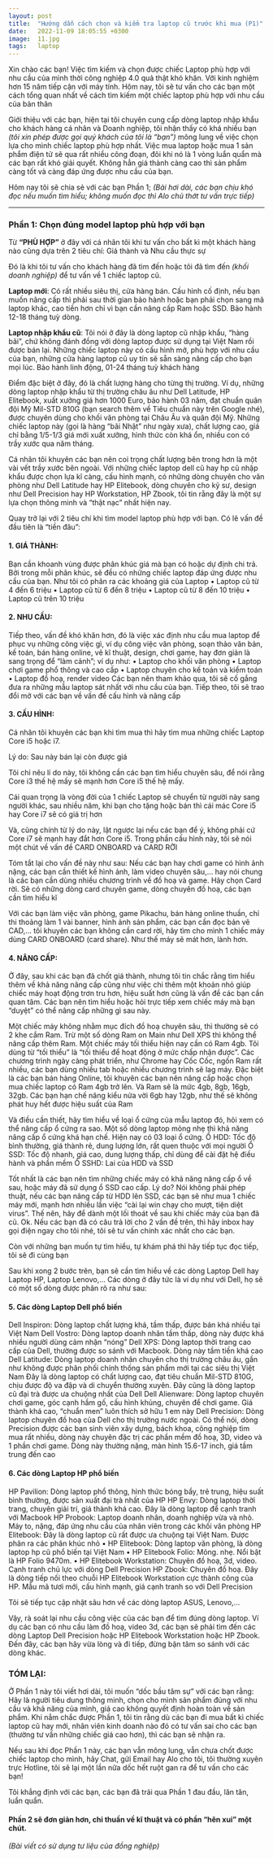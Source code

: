 ```yaml
---
layout: post
title:  "Hướng dẫn cách chọn và kiểm tra laptop cũ trước khi mua (P1)"
date:   2022-11-09 18:05:55 +0300
image:  11.jpg
tags:   laptop
---
```



Xin chào các bạn! Việc tìm kiếm và chọn được chiếc Laptop phù hợp với nhu cầu của mình thời công nghiệp 4.0 quả thật khó khăn. Với kinh nghiệm hơn 15 năm tiếp cận với máy tính. Hôm nay, tôi sẽ tư vấn cho các bạn một cách tổng quan nhất về cách tìm kiếm một chiếc laptop phù hợp với nhu cầu của bản thân

Giới thiệu với các bạn, hiện tại tôi chuyên cung cấp dòng laptop nhập khẩu cho khách hàng cá nhân và Doanh nghiệp, tôi nhận thấy có khá nhiều bạn _(tôi xin phép được gọi quý khách của tôi là “bạn”)_ mông lung về việc chọn lựa cho mình chiếc laptop phù hợp nhất. Việc mua laptop hoặc mua 1 sản phẩm điện tử sẽ qua rất nhiều công đoạn, đôi khi nó là 1 vòng luẩn quẩn mà các bạn rất khó giải quyết. Không hẳn giá thành càng cao thì sản phẩm càng tốt và càng đáp ứng được nhu cầu của bạn.

Hôm nay tôi sẽ chia sẻ với các bạn Phần 1;
_(Bài hơi dài, các bạn chịu khó đọc nếu muốn tìm hiểu; không muốn đọc thì Alo chủ thớt tư vấn trực tiếp)_

***

### Phần 1: Chọn đúng model laptop phù hợp với bạn

Từ **“PHÙ HỢP”** ở đây với cá nhân tôi khi tư vấn cho bất kì một khách hàng nào cũng dựa trên 2 tiêu chí: Giá thành và Nhu cầu thực sự

Đó là khi tôi tư vấn cho khách hàng đã tìm đến hoặc tôi đã tìm đến _(khối doanh nghiệp)_ để tư vấn về 1 chiếc laptop cũ.

**Laptop mới**: Có rất nhiều siêu thị, cửa hàng bán. Cấu hình cố định, nếu bạn muốn nâng cấp thì phải sau thời gian bảo hành hoặc bạn phải chọn sang mã laptop khác, cao tiền hơn chỉ vì bạn cần nâng cấp Ram hoặc SSD. Bảo hành 12-18 tháng tuỳ dòng.

**Laptop nhập khẩu cũ**: Tôi nói ở đây là dòng laptop cũ nhập khẩu, “hàng bãi”, chứ không đánh đồng với dòng laptop được sử dụng tại Việt Nam rồi được bán lại. Những chiếc laptop này có cấu hình mở, phù hợp với nhu cầu của bạn, những cửa hàng laptop cũ uy tín sẽ sẵn sàng nâng cấp cho bạn mọi lúc. Bảo hành linh động, 01-24 tháng tuỳ khách hàng

Điểm đặc biệt ở đây, đó là chất lượng hàng cho từng thị trường. Ví dụ, những dòng laptop nhập khẩu từ thị trường châu âu như Dell Latitude, HP Elitebook, xuất xưởng giá hơn 1000 Euro, bảo hành 03 năm, đạt chuẩn quân đội Mỹ Mil-STD 810G (bạn search thêm về Tiêu chuẩn này trên Google nhé), được chuyên dùng cho khối văn phòng tại Châu Âu và quân đội Mỹ. Những chiếc laptop này (gọi là hàng “bãi Nhật” như ngày xưa), chất lượng cao, giá chỉ bằng 1/5-1/3 giá mới xuất xưởng, hình thức còn khá ổn, nhiều con có trầy xước qua năm tháng.

Cá nhân tôi khuyên các bạn nên coi trọng chất lượng bên trong hơn là một vài vết trầy xước bên ngoài. Với những chiếc laptop dell cũ hay hp cũ nhập khẩu được chọn lựa kĩ càng, cấu hình mạnh, có những dòng chuyên cho văn phòng như Dell Latitude hay HP Elitebook, dòng chuyên cho kỹ sư, design như Dell Precision hay HP Workstation, HP Zbook, tôi tin rằng đây là một sự lựa chọn thông minh và “thật nạc” nhất hiện nay.

Quay trở lại với 2 tiêu chí khi tìm model laptop phù hợp với bạn. Có lẽ vấn đề đầu tiên là “tiền đâu”:

#### 1. GIÁ THÀNH: 
Bạn cần khoanh vùng được phân khúc giá mà bạn có hoặc dự định chi trả. Bởi trong mỗi phân khúc, sẽ đều có những chiếc laptop đáp ứng được nhu cầu của bạn. Như tôi có phân ra các khoảng giá của Laptop
• Laptop cũ từ 4 đến 6 triệu
• Laptop cũ từ 6 đến 8 triệu
• Laptop cũ từ 8 đến 10 triệu
• Laptop cũ trên 10 triệu

#### 2. NHU CẦU: 
Tiếp theo, vấn đề khó khăn hơn, đó là việc xác định nhu cầu mua laptop để phục vụ những công việc gì, ví dụ công việc văn phòng, soạn thảo văn bản, kế toán, bán hàng online, vẽ kĩ thuật, design, chơi game, hay đơn giản là sang trọng để “làm cảnh”; ví dụ như:
• Laptop cho khối văn phòng
• Laptop chơi game phổ thông và cao cấp
• Laptop chuyên cho kế toán và kiểm toán
• Laptop đồ hoạ, render video
Các bạn nên tham khảo qua, tôi sẽ cố gắng đưa ra những mẫu laptop sát nhất với nhu cầu của bạn. Tiếp theo, tôi sẽ trao đổi mở với các bạn về vấn đề cấu hình và nâng cấp

#### 3. CẤU HÌNH:
Cá nhân tôi khuyên các bạn khi tìm mua thì hãy tìm mua những chiếc Laptop Core i5 hoặc i7.

Lý do: Sau này bán lại còn được giá

Tôi chỉ nêu lí do này, tôi không cần các bạn tìm hiểu chuyên sâu, để nói rằng Core i3 thế hệ mấy sẽ mạnh hơn Core i5 thế hệ mấy. 

Cái quan trọng là vòng đời của 1 chiếc Laptop sẽ chuyển từ người này sang người khác, sau nhiều năm, khi bạn cho tặng hoặc bán thì cái mác Core i5 hay Core i7 sẽ có giá trị hơn

Và, cũng chính từ lý do này, lật ngược lại nếu các bạn để ý, không phải cứ Core i7 sẽ mạnh hay đắt hơn Core i5.
Trong phần cấu hình này, tôi sẽ nói một chút về vấn đề CARD ONBOARD và CARD RỜI

Tóm tắt lại cho vấn đề này như sau: Nếu các bạn hay chơi game có hình ảnh nặng, các bạn cần thiết kế hình ảnh, làm video chuyên sâu,… hay nói chung là các bạn cần dùng nhiều chương trình về đồ hoạ và game. Hãy chọn Card rời. Sẽ có những dòng card chuyên game, dòng chuyên đồ hoạ, các bạn cần tìm hiểu kĩ

Với các bạn làm việc văn phòng, game Pikachu, bán hàng online thuần, chỉ thi thoảng làm 1 vài banner, hình ảnh sản phẩm, các bạn cần đọc bản vẽ CAD,… tôi khuyên các bạn không cần card rời, hãy tìm cho mình 1 chiếc máy dùng CARD ONBOARD (card share). Như thế máy sẽ mát hơn, lành hơn.

#### 4. NÂNG CẤP:
Ở đây, sau khi các bạn đã chốt giá thành, nhưng tôi tin chắc rằng tìm hiểu thêm về khả năng nâng cấp cũng như việc chi thêm một khoản nhỏ giúp chiếc máy hoạt động trơn tru hơn, hiệu suất hơn cũng là vấn đề các bạn cần quan tâm. Các bạn nên tìm hiểu hoặc hỏi trực tiếp xem chiếc máy mà bạn “duyệt” có thể nâng cấp những gì sau này.

Một chiếc máy không nhằm mục đích đồ hoạ chuyên sâu, thì thường sẽ có 2 khe cắm Ram. Trừ một số dòng Ram on Main như Dell XPS thì không thể nâng cấp thêm Ram. Một chiếc máy tối thiểu hiện nay cần có Ram 4gb. Tôi dùng từ “tối thiểu” là “tối thiểu để hoạt động ở mức chấp nhận được”. Các chương trình ngày càng phát triển, như Chrome hay Cốc Cốc, ngốn Ram rất nhiều, các bạn dùng nhiều tab hoặc nhiều chương trình sẽ lag máy. Đặc biệt là các bạn bán hàng Online, tôi khuyên các bạn nên nâng cấp hoặc chọn mua chiếc laptop có Ram 4gb trở lên. Và Ram sẽ là mức 4gb, 8gb, 16gb, 32gb. Các bạn hạn chế nâng kiểu nửa vời 6gb hay 12gb, như thế sẽ không phát huy hết được hiệu suất của Ram

Và điều cần thiết, hãy tìm hiểu về loại ổ cứng của mẫu laptop đó, hỏi xem có thể nâng cấp ổ cứng ra sao. Một số dòng laptop mỏng nhẹ thì khả năng nâng cấp ổ cứng khá hạn chế. Hiện nay có 03 loại ổ cứng.
Ổ HDD: Tốc độ bình thường, giá thành rẻ, dung lượng lớn, rất quen thuộc với mọi người
Ổ SSD: Tốc độ nhanh, giá cao, dung lượng thấp, chỉ dùng để cài đặt hệ điều hành và phần mềm
Ổ SSHD: Lai của HDD và SSD

Tốt nhất là các bạn nên tìm những chiếc máy có khả năng nâng cấp ổ về sau, hoặc máy đã sử dụng ổ SSD cao cấp. Lý do? Nói không phải phép thuật, nếu các bạn nâng cấp từ HDD lên SSD, các bạn sẽ như mua 1 chiếc máy mới, mạnh hơn nhiều lần việc “cài lại win chạy cho mượt, tiện diệt virus”. Thế nên, hãy để dành một lối thoát về sau khi chiếc máy của bạn đã cũ.
Ok. Nếu các bạn đã có câu trả lời cho 2 vấn đề trên, thì hãy inbox hay gọi điện ngay cho tôi nhé, tôi sẽ tư vấn chính xác nhất cho các bạn.

Còn với những bạn muốn tự tìm hiểu, tự khám phá thì hãy tiếp tục đọc tiếp, tôi sẽ đi cùng bạn

Sau khi xong 2 bước trên, bạn sẽ cần tìm hiểu về các dòng Laptop Dell hay Laptop HP, Laptop Lenovo,… Các dòng ở đây tức là ví dụ như với Dell, họ sẽ có một số dòng được phân rõ ra như sau:

#### 5. Các dòng Laptop Dell phổ biến
Dell Inspiron: Dòng laptop chất lượng khá, tầm thấp, được bán khá nhiều tại Việt Nam
Dell Vostro: Dòng laptop doanh nhân tầm thấp, dòng này được khá nhiều người dùng cảm nhận “nóng”
Dell XPS: Dòng laptop thời trang cao cấp của Dell, thường được so sánh với Macbook. Dòng này tầm tiền khá cao
Dell Latitude: Dòng laptop doanh nhân chuyên cho thị trường châu âu, gần như không được phân phối chính thống sản phẩm mới tại các siêu thị Việt Nam Đây là dòng laptop có chất lượng cao, đạt tiêu chuẩn Mil-STD 810G, chịu được độ va đập và di chuyển thường xuyên. Đây cũng là dòng laptop cũ đại trà được ưa chuộng nhất của Dell
Dell Alienware: Dòng laptop chuyên chơi game, góc cạnh hầm gố, cấu hình khủng, chuyên để chơi game. Giá thành khá cao, “chuẩn men” luôn thích sở hữu 1 em này
Dell Precision: Dòng laptop chuyên đồ hoạ của Dell cho thị trường nước ngoài. Có thể nói, dòng Precision được các bạn sinh viên xây dựng, bách khoa, công nghiệp tìm mua rất nhiều, dòng này chuyên đặc trị các phần mềm đồ hoạ, 3D, video và 1 phần chơi game. Dòng này thường nặng, màn hình 15.6-17 inch, giá tầm trung đến cao

#### 6. Các dòng Laptop HP phổ biến
HP Pavilion: Dòng laptop phổ thông, hình thức bóng bẩy, trẻ trung, hiệu suất bình thường, được sản xuất đại trà nhất của HP
HP Envy: Dòng laptop thời trang, chuyên giải trí, giá thành khá cao. Đây là dòng laptop để cạnh tranh với Macbook
HP Probook: Laptop doanh nhân, doanh nghiệp vừa và nhỏ. Máy to, nặng, đáp ứng nhu cầu của nhân viên trong các khối văn phòng
HP Elitebook: Đây là dòng laptop cũ rất được ưa chuộng tại Việt Nam. Được phân ra các phân khúc nhỏ
• HP Elitebook: Dòng laptop văn phòng, là dòng laptop hp cũ phổ biến tại Việt Nam
• HP Elitebook Folio: Mỏng. nhẹ. Nổi bật là HP Folio 9470m.
• HP Elitebook Workstation: Chuyên đồ hoạ, 3d, video. Cạnh tranh chủ lực với dòng Dell Precision
HP Zbook: Chuyên đồ hoạ. Đây là dòng tiếp nối theo chuỗi HP Elitebook Workstation cực thành công của HP. Mẫu mã tươi mới, cấu hình mạnh, giá cạnh tranh so với Dell Precision

Tôi sẽ tiếp tục cập nhật sâu hơn về các dòng laptop ASUS, Lenovo,…

Vậy, rà soát lại nhu cầu công việc của các bạn để tìm đúng dòng laptop. Ví dụ các bạn có nhu cầu làm đồ hoạ, video 3d, các bạn sẽ phải tìm đến các dòng Laptop Dell Precision hoặc HP Elitebook Workstation hoặc HP Zbook. Đến đây, các bạn hãy vừa lòng và đi tiếp, đừng bận tâm so sánh với các dòng khác. 

### TÓM LẠI: 
Ở Phần 1 này tôi viết hơi dài, tôi muốn “dốc bầu tâm sự” với các bạn rằng: Hãy là người tiêu dung thông minh, chọn cho mình sản phẩm đúng với nhu cầu và khả năng của mình, giá cao không quyết định hoàn toàn về sản phẩm. Khi nắm chắc được Phần 1, tôi tin rằng dù các bạn đi mua bất kì chiếc laptop cũ hay mới, nhân viên kinh doanh nào đó có tư vấn sai cho các bạn (thường tư vấn những chiếc giá cao hơn), thì các bạn sẽ nhận ra.

Nếu sau khi đọc Phần 1 này, các bạn vẫn mông lung, vẫn chưa chốt được chiếc laptop cho mình, hãy Chat, gửi Email hay Alo cho tôi, tôi thường xuyên trực Hotline, tôi sẽ lại một lần nữa dốc hết ruột gan ra để tư vấn cho các bạn!

Tôi khẳng định với các bạn, các bạn đã trải qua Phần 1 đau đầu, lăn tăn, luẩn quẩn. 

#### Phần 2 sẽ đơn giản hơn, chỉ thuần về kĩ thuật và có phần “hên xui” một chút.

_(Bài viết có sử dụng tư liệu của đồng nghiệp)_